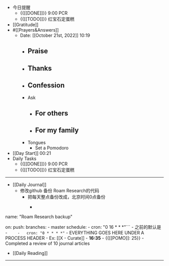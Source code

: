 - 今日提醒
    - {{[[DONE]]}} 9:00 PCR
    - {{[[TODO]]}} 红宝石定蛋糕
- [[Gratitude]]
- #[[Prayers&Answers]]
    - Date: [[October 21st, 2022]] 10:19
        - Praise
            - 
        - Thanks
            - 
        - Confession
            - 
        - Ask
            - For others
                - 
            - For my family
                - 
        - Tongues
            - Set a Pomodoro
- [[Day Start]] 00:21
- Daily Tasks
    - {{[[DONE]]}} 9:00 PCR
    - {{[[TODO]]}} 红宝石定蛋糕
- ---
- [[Daily Journal]] 
    - 修改github 备份 Roam Research的代码
        - 把每天整点备份改成，北京时间0点备份
            - ```javascript
name: "Roam Research backup"

on:
  push:
    branches:
      - master
  schedule:
    -   cron: "0 16 * * *"```
        - 之前的默认是
            - `    -   cron: "0 * * * *"`
    - EVERYTHING GOES HERE UNDER A PROCESS HEADER
        - Ex: [[X - Curate]]
            - **16:35** - {{[[POMO]]: 25}}
                -  Completed a review of 10 journal articles
- [[Daily Reading]]
- ---
